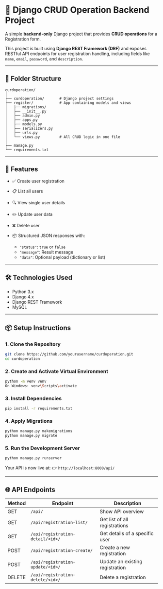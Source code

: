 # 🧾 Django CRUD Operation Backend Project

A simple **backend-only** Django project that provides **CRUD operations** for a Registration form.

This project is built using **Django REST Framework (DRF)** and exposes RESTful API endpoints for user registration handling, including fields like `name`, `email`, `password`, and `description`.

---

## 📁 Folder Structure

```
curdoperation/
│
├── curdoperation/       # Django project settings
├── register/            # App containing models and views
│   ├── migrations/
│   ├── __init__.py
│   ├── admin.py
│   ├── apps.py
│   ├── models.py
│   ├── serializers.py
│   ├── urls.py
│   └── views.py         # All CRUD logic in one file
│
├── manage.py
└── requirements.txt
```

---

## 🚀 Features

* ✅ Create user registration
* 📋 List all users
* 🔍 View single user details
* ✏️ Update user data
* ❌ Delete user
* 📦 Structured JSON responses with:

  * `"status"`: `true` or `false`
  * `"message"`: Result message
  * `"data"`: Optional payload (dictionary or list)

---

## 🛠️ Technologies Used

* Python 3.x
* Django 4.x
* Django REST Framework
* MySQL

---

## 📦 Setup Instructions

### 1. Clone the Repository

```bash
git clone https://github.com/yourusername/curdoperation.git
cd curdoperation
```

### 2. Create and Activate Virtual Environment

```bash
python -m venv venv
On Windows: venv\Scripts\activate
```

### 3. Install Dependencies

```bash
pip install -r requirements.txt
```

### 4. Apply Migrations

```bash
python manage.py makemigrations
python manage.py migrate
```

### 5. Run the Development Server

```bash
python manage.py runserver
```

Your API is now live at:
👉 `http://localhost:8000/api/`

---

## 🌐 API Endpoints

| Method | Endpoint                         | Description                     |
| ------ | -------------------------------- | ------------------------------- |
| GET    | `/api/`                          | Show API overview               |
| GET    | `/api/registration-list/`        | Get list of all registrations   |
| GET    | `/api/registration-detail/<id>/` | Get details of a specific user  |
| POST   | `/api/registration-create/`      | Create a new registration       |
| POST   | `/api/registration-update/<id>/` | Update an existing registration |
| DELETE | `/api/registration-delete/<id>/` | Delete a registration           |

